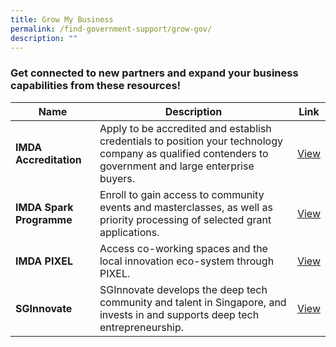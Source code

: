 ```yaml
---
title: Grow My Business
permalink: /find-government-support/grow-gov/
description: ""
---
```

### Get connected to new partners and expand your business capabilities from these resources!

| Name| Description | Link |
|---|---|---|
| **IMDA Accreditation** | Apply to be accredited and establish credentials to position your technology company as qualified contenders to government and large enterprise buyers.|[View](https://www.imda.gov.sg/how-we-can-help/imda-accreditation) |
| **IMDA Spark Programme** | Enroll to gain access to community events and masterclasses, as well as priority processing of selected grant applications.|[View](https://www.imda.gov.sg/how-we-can-help/imda-spark) |
| **IMDA PIXEL** | Access co-working spaces and the local innovation eco-system through PIXEL.|[View](https://pixel.imda.gov.sg/) |
| **SGInnovate** | SGInnovate develops the deep tech community and talent in Singapore, and invests in and supports deep tech entrepreneurship.|[View](https://www.sginnovate.com/) |